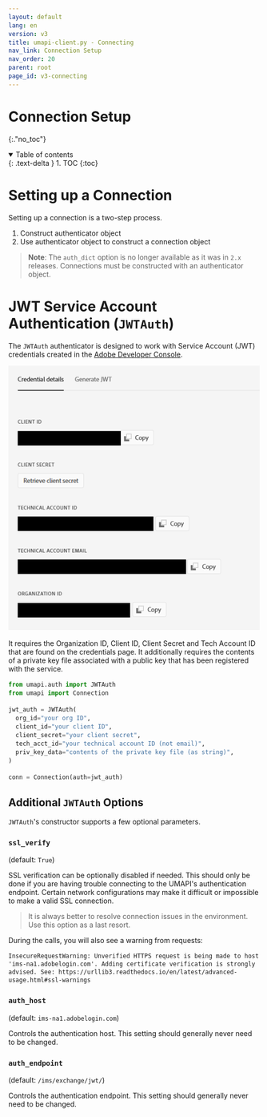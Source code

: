 ```yaml
---
layout: default
lang: en
version: v3
title: umapi-client.py - Connecting
nav_link: Connection Setup
nav_order: 20
parent: root
page_id: v3-connecting
---
```


# Connection Setup
{:."no_toc"}

<details open markdown="block">
  <summary>
    Table of contents
  </summary>
  {: .text-delta }
1. TOC
{:toc}
</details>

# Setting up a Connection

Setting up a connection is a two-step process.

1. Construct authenticator object
2. Use authenticator object to construct a connection object

> **Note**: The `auth_dict` option is no longer available as it was in `2.x` releases.
> Connections must be constructed with an authenticator object.

# JWT Service Account Authentication (`JWTAuth`)

The `JWTAuth` authenticator is designed to work with Service Account (JWT) credentials
created in the [Adobe Developer Console](https://developer.adobe.com/console/).

![](media/jwt_auth_cred.png)

It requires the Organization ID, Client ID, Client Secret and Tech Account ID that are
found on the credentials page. It additionally requires the contents of a private
key file associated with a public key that has been registered with the service.

```python
from umapi.auth import JWTAuth
from umapi import Connection

jwt_auth = JWTAuth(
  org_id="your org ID",
  client_id="your client ID",
  client_secret="your client secret",
  tech_acct_id="your technical account ID (not email)",
  priv_key_data="contents of the private key file (as string)",
)

conn = Connection(auth=jwt_auth)
```

## Additional `JWTAuth` Options

`JWTAuth`'s constructor supports a few optional parameters.

### `ssl_verify`

(default: `True`)

SSL verification can be optionally disabled if needed. This should only be done if
you are having trouble connecting to the UMAPI's authentication endpoint. Certain
network configurations may make it difficult or impossible to make a valid SSL
connection.

> It is always better to resolve connection issues in the environment. Use this
> option as a last resort.

During the calls, you will also see  a warning from requests:

```
InsecureRequestWarning: Unverified HTTPS request is being made to host
'ims-na1.adobelogin.com'. Adding certificate verification is strongly 
advised. See: https://urllib3.readthedocs.io/en/latest/advanced-usage.html#ssl-warnings
```

### `auth_host`

(default: `ims-na1.adobelogin.com`)

Controls the authentication host. This setting should generally never need to
be changed.

### `auth_endpoint`

(default: `/ims/exchange/jwt/`)

Controls the authentication endpoint. This setting should generally never need to
be changed.
